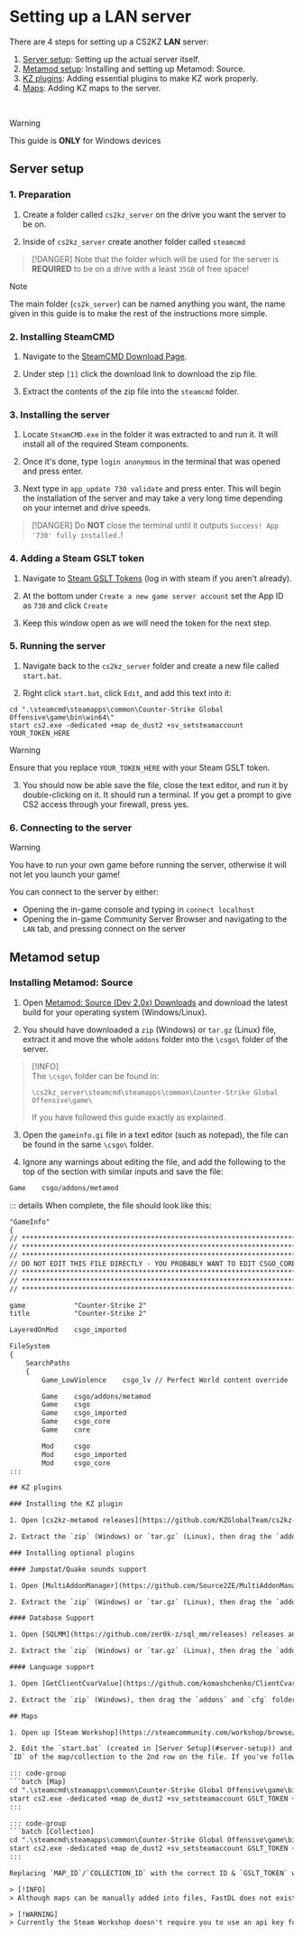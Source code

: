 # Setting up a LAN server

There are 4 steps for setting up a CS2KZ **LAN** server:

1. [Server setup](#server-setup): Setting up the actual server itself.
2. [Metamod setup](#metamod-setup): Installing and setting up Metamod: Source.
3. [KZ plugins](#kz-plugins): Adding essential plugins to make KZ work properly.
4. [Maps](#adding-maps): Adding KZ maps to the server.

<br>

> [!WARNING]
> This guide is **ONLY** for Windows devices

## Server setup

### 1. Preparation

1. Create a folder called `cs2kz_server` on the drive you want the server to be on.

2. Inside of `cs2kz_server` create another folder called `steamcmd`

>[!DANGER]
> Note that the folder which will be used for the server is **REQUIRED** to be on a drive with a least
> `35GB` of free space!

>[!NOTE]
> The main folder (`cs2k_server`) can be named anything you want, the name given in this guide is to make the rest of the
> instructions more simple.

### 2. Installing SteamCMD

1. Navigate to the [SteamCMD Download Page](https://developer.valvesoftware.com/wiki/SteamCMD#Downloading_SteamCMD).

2. Under step `[1]` click the download link to download the zip file.

3. Extract the contents of the zip file into the `steamcmd` folder.



### 3. Installing the server

1. Locate `SteamCMD.exe` in the folder it was extracted to and run it. It will install all of the required Steam components.

2. Once it's done, type `login anonymous` in the terminal that was opened and press enter.

3. Next type in `app_update 730 validate` and press enter. This will begin the installation of the server and may take a very long time depending on your internet and drive speeds.

>[!DANGER]
> Do **NOT** close the terminal until it outputs `Success! App '730' fully installed.`!

### 4. Adding a Steam GSLT token

1. Navigate to [Steam GSLT Tokens](https://steamcommunity.com/dev/managegameservers) (log in with steam if you aren't already).

2. At the bottom under `Create a new game server account` set the App ID as `730` and click `Create`

3. Keep this window open as we will need the token for the next step.

### 5. Running the server

1. Navigate back to the `cs2kz_server` folder and create a new file called `start.bat`.

2. Right click `start.bat`, click `Edit`, and add this text into it:

```batch
cd ".\steamcmd\steamapps\common\Counter-Strike Global Offensive\game\bin\win64\"
start cs2.exe -dedicated +map de_dust2 +sv_setsteamaccount YOUR_TOKEN_HERE
```
> [!WARNING]
> Ensure that you replace `YOUR_TOKEN_HERE` with your Steam GSLT token.

3. You should now be able save the file, close the text editor, and run it by double-clicking on it. It should run a terminal.
If you get a prompt to give CS2 access through your firewall, press yes.

### 6. Connecting to the server

> [!WARNING]
> You have to run your own game before running the server, otherwise it will not let you launch your game!

You can connect to the server by either:
- Opening the in-game console and typing in `connect localhost`
- Opening the in-game Community Server Browser and navigating to the `LAN` tab, and pressing connect on the server

## Metamod setup

### Installing Metamod: Source

1. Open [Metamod: Source (Dev 2.0x) Downloads](https://www.sourcemm.net/downloads.php/?branch=master) and download the
latest build for your operating system (Windows/Linux).

2. You should have downloaded a `zip` (Windows) or `tar.gz` (Linux) file, extract it and move the whole `addons` folder into 
the `\csgo\` folder of the server.

> [!INFO]  
> The `\csgo\` folder can be found in:
> ```FilePath
> \cs2kz_server\steamcmd\steamapps\common\Counter-Strike Global Offensive\game\
>```
> If you have followed this guide exactly as explained.

3. Open the `gameinfo.gi` file in a text editor (such as notepad), the file can be found in the same `\csgo\` folder.

4. Ignore any warnings about editing the file, and add the following to the top of the section with similar inputs and save the file:  
```txt
Game    csgo/addons/metamod
```

::: details When complete, the file should look like this:
```txt
"GameInfo"
{
// ********************************************************************************
// ********************************************************************************
// ********************************************************************************
// DO NOT EDIT THIS FILE DIRECTLY - YOU PROBABLY WANT TO EDIT CSGO_CORE/GAMEINFO.GI
// ********************************************************************************
// ********************************************************************************
// ********************************************************************************

game            "Counter-Strike 2"
title           "Counter-Strike 2"

LayeredOnMod    csgo_imported

FileSystem
{
    SearchPaths
    {
        Game_LowViolence    csgo_lv // Perfect World content override

        Game    csgo/addons/metamod
        Game    csgo
        Game    csgo_imported
        Game    csgo_core
        Game    core

        Mod     csgo
        Mod     csgo_imported
        Mod     csgo_core
:::  

## KZ plugins

### Installing the KZ plugin

1. Open [cs2kz-metamod releases](https://github.com/KZGlobalTeam/cs2kz-metamod/releases) and download the latest `(pre-) release` for your operating system.

2. Extract the `zip` (Windows) or `tar.gz` (Linux), then drag the `addons` and `cfg` folders into the `\csgo\` folder (The same folder used in the [Metamod setup](#metamod-setup) step).

### Installing optional plugins

#### Jumpstat/Quake sounds support

1. Open [MultiAddonManager](https://github.com/Source2ZE/MultiAddonManager/releases) releases and download the latest release for your operating system (Windows/Linux).

2. Extract the `zip` (Windows) or `tar.gz` (Linux), then drag the `addons` and `cfg` folders into the `\csgo\` folder.

#### Database Support

1. Open [SQLMM](https://github.com/zer0k-z/sql_mm/releases) releases and download the latest release for your operating system (Windows/Linux).

2. Extract the `zip` (Windows) or `tar.gz` (Linux), then drag the `addons` and `cfg` folders into the `\csgo\` folder.

#### Language support

1. Open [GetClientCvarValue](https://github.com/komashchenko/ClientCvarValue/releases) releases and download the latest release for your operating system (Windows/Linux).

2. Extract the `zip` (Windows), then drag the `addons` and `cfg` folders into the `\csgo\` folder.

## Maps

1. Open up [Steam Workshop](https://steamcommunity.com/workshop/browse/?appid=730&searchtext=kz_) and look for a map or collection of maps

2. Edit the `start.bat` (created in [Server Setup](#server-setup)) and add either `+host_workshop_map` or `+host_workshop_collection` command along with the
`ID` of the map/collection to the 2nd row on the file. If you've followed this guide exactly as instructed it should look something like this:

::: code-group  
```batch [Map]
cd ".\steamcmd\steamapps\common\Counter-Strike Global Offensive\game\bin\win64"
start cs2.exe -dedicated +map de_dust2 +sv_setsteamaccount GSLT_TOKEN +host_workshop_map MAP_ID
:::

::: code-group
```batch [Collection]  
cd ".\steamcmd\steamapps\common\Counter-Strike Global Offensive\game\bin\win64\"  
start cs2.exe -dedicated +map de_dust2 +sv_setsteamaccount GSLT_TOKEN +host_workshop_collection COLLECTION_ID  
:::

Replacing `MAP_ID`/`COLLECTION_ID` with the correct ID & `GSLT_TOKEN` with your token.

> [!INFO]
> Although maps can be manually added into files, FastDL does not exist for CS2, so using Steam Workshop instead is recommended.

> [!WARNING]
> Currently the Steam Workshop doesn't require you to use an api key for CS2 maps, but this could change in the future.
